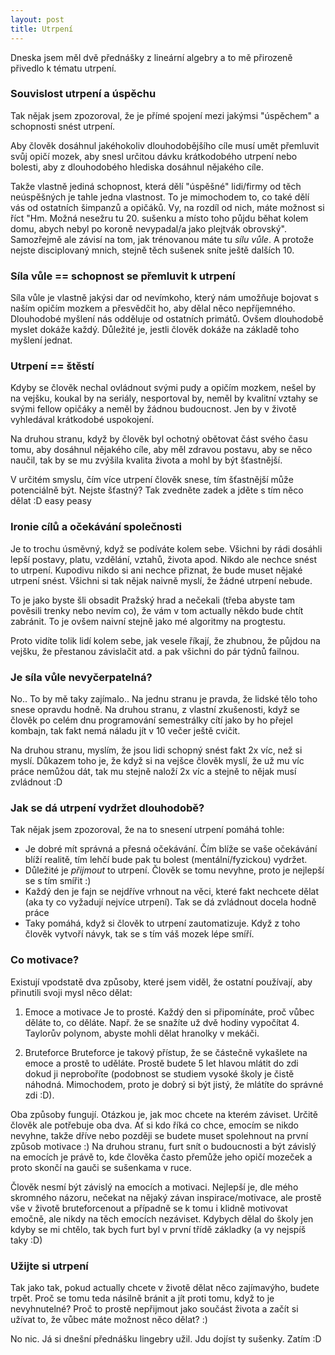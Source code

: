 ```yaml
---
layout: post
title: Utrpení
---
```


Dneska jsem měl dvě přednášky z lineární algebry a to mě přirozeně přivedlo k tématu utrpení.

### Souvislost utrpení a úspěchu
Tak nějak jsem zpozoroval, že je přímé spojení mezi jakýmsi "úspěchem" a schopnosti snést utrpení.

Aby člověk dosáhnul jakéhokoliv dlouhodobějšího cíle musí umět přemluvit svůj opičí mozek, aby snesl určitou dávku krátkodobého utrpení nebo bolesti, aby z dlouhodobého hlediska dosáhnul nějakého cíle.

Takže vlastně jediná schopnost, která dělí "úspěšné" lidi/firmy od těch neúspěšných je tahle jedna vlastnost. To je mimochodem to, co také dělí vás od ostatních šimpanzů a opičáků. Vy, na rozdíl od nich, máte možnost si říct "Hm. Možná nesežru tu 20. sušenku a místo toho půjdu běhat kolem domu, abych nebyl po koroně nevypadal/a jako plejtvák obrovský". Samozřejmě ale závisí na tom, jak trénovanou máte tu *sílu vůle*. A protože nejste disciplovaný mnich, stejně těch sušenek sníte ještě dalších 10.

### Síla vůle == schopnost se přemluvit k utrpení
Síla vůle je vlastně jakýsi dar od nevímkoho, který nám umožňuje bojovat s naším opičím mozkem a přesvědčit ho, aby dělal něco nepříjemného. Dlouhodobé myšlení nás odděluje od ostatních primátů. Ovšem dlouhodobě myslet dokáže každý. Důležité je, jestli člověk dokáže na základě toho myšlení jednat.

### Utrpení == štěstí
Kdyby se člověk nechal ovládnout svými pudy a opičím mozkem, nešel by na vejšku, koukal by na seriály, nesportoval by, neměl by kvalitní vztahy se svými fellow opičáky a neměl by žádnou budoucnost. Jen by v životě vyhledával krátkodobé uspokojení.

Na druhou stranu, když by člověk byl ochotný obětovat část svého času tomu, aby dosáhnul nějakého cíle, aby měl zdravou postavu, aby se něco naučil, tak by se mu zvýšila kvalita života a mohl by být šťastnější.

V určitém smyslu, čím více utrpení člověk snese, tím šťastnější může potenciálně být. Nejste šťastný? Tak zvedněte zadek a jděte s tím něco dělat :D easy peasy

### Ironie cílů a očekávání společnosti
Je to trochu úsměvný, když se podíváte kolem sebe. Všichni by rádi dosáhli lepší postavy, platu, vzdělání, vztahů, života apod. Nikdo ale nechce snést to utrpení. Kupodivu nikdo si ani nechce přiznat, že bude muset nějaké utrpení snést. Všichni si tak nějak naivně myslí, že žádné utrpení nebude. 

To je jako byste šli obsadit Pražský hrad a nečekali (třeba abyste tam pověsili trenky nebo nevím co), že vám v tom actually někdo bude chtít zabránit. To je ovšem naivní stejně jako mé algoritmy na progtestu.

Proto vidíte tolik lidí kolem sebe, jak vesele říkají, že zhubnou, že půjdou na vejšku, že přestanou závislačit atd. a pak všichni do pár týdnů failnou.

### Je síla vůle nevyčerpatelná?
No.. To by mě taky zajímalo.. Na jednu stranu je pravda, že lidské tělo toho snese opravdu hodně. Na druhou stranu, z vlastní zkušenosti, když se člověk po celém dnu programování semestrálky cítí jako by ho přejel kombajn, tak fakt nemá náladu jít v 10 večer ještě cvičit.

Na druhou stranu, myslím, že jsou lidi schopný snést fakt 2x víc, než si myslí. Důkazem toho je, že když si na vejšce člověk myslí, že už mu víc práce nemůžou dát, tak mu stejně naloží 2x víc a stejně to nějak musí zvládnout :D

### Jak se dá utrpení vydržet dlouhodobě? 
Tak nějak jsem zpozoroval, že na to snesení utrpení pomáhá tohle:
- Je dobré mít správná a přesná očekávání. Čím blíže se vaše očekávání blíží realitě, tím lehčí bude pak tu bolest (mentální/fyzickou) vydržet.
- Důležité je *přijmout* to utrpení. Člověk se tomu nevyhne, proto je nejlepší se s tím smířit :)
- Každý den je fajn se nejdříve vrhnout na věci, které fakt nechcete dělat (aka ty co vyžadují nejvíce utrpení). Tak se dá zvládnout docela hodně práce
- Taky pomáhá, když si člověk to utrpení zautomatizuje. Když z toho člověk vytvoří návyk, tak se s tím váš mozek lépe smíří.

### Co motivace?
Existují vpodstatě dva způsoby, které jsem viděl, že ostatní používají, aby přinutili svoji mysl něco dělat:

1) Emoce a motivace
Je to prosté. Každý den si připomínáte, proč vůbec děláte to, co děláte. Např. že se snažíte už dvě hodiny vypočítat 4. Taylorův polynom, abyste mohli dělat hranolky v mekáči.

2) Bruteforce
Bruteforce je takový přístup, že se částečně vykašlete na emoce a prostě to uděláte. Prostě budete 5 let hlavou mlátit do zdi dokud ji neproboříte (podobnost se studiem vysoké školy je čistě náhodná. Mimochodem, proto je dobrý si být jistý, že mlátíte do správné zdi :D). 

Oba způsoby fungují. Otázkou je, jak moc chcete na kterém záviset. Určitě člověk ale potřebuje oba dva. Ať si kdo říká co chce, emocím se nikdo nevyhne, takže dříve nebo později se budete muset spolehnout na první způsob motivace :) Na druhou stranu, furt snít o budoucnosti a být závislý na emocích je právě to, kde člověka často přemůže jeho opičí mozeček a proto skončí na gauči se sušenkama v ruce.

Člověk nesmí být závislý na emocích a motivaci. Nejlepší je, dle mého skromného názoru, nečekat na nějaký závan inspirace/motivace, ale prostě vše v životě bruteforcenout a případně se k tomu i klidně motivovat emočně, ale nikdy na těch emocích nezáviset. Kdybych dělal do školy jen kdyby se mi chtělo, tak bych furt byl v první třídě základky (a vy nejspíš taky :D)

### Užijte si utrpení
Tak jako tak, pokud actually chcete v životě dělat něco zajímavýho, budete trpět. Proč se tomu teda násilně bránit a jít proti tomu, když to je nevyhnutelné? Proč to prostě nepřijmout jako součást života a začít si užívat to, že vůbec máte možnost něco dělat? :)

No nic. Já si dnešní přednášku lingebry užil. Jdu dojíst ty sušenky. Zatím :D
